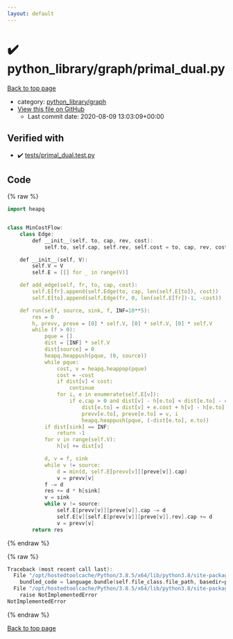 ```yaml
---
layout: default
---
```


<!-- mathjax config similar to math.stackexchange -->
<script type="text/javascript" async
  src="https://cdnjs.cloudflare.com/ajax/libs/mathjax/2.7.5/MathJax.js?config=TeX-MML-AM_CHTML">
</script>
<script type="text/x-mathjax-config">
  MathJax.Hub.Config({
    TeX: { equationNumbers: { autoNumber: "AMS" }},
    tex2jax: {
      inlineMath: [ ['$','$'] ],
      processEscapes: true
    },
    "HTML-CSS": { matchFontHeight: false },
    displayAlign: "left",
    displayIndent: "2em"
  });
</script>

<script type="text/javascript" src="https://cdnjs.cloudflare.com/ajax/libs/jquery/3.4.1/jquery.min.js"></script>
<script src="https://cdn.jsdelivr.net/npm/jquery-balloon-js@1.1.2/jquery.balloon.min.js" integrity="sha256-ZEYs9VrgAeNuPvs15E39OsyOJaIkXEEt10fzxJ20+2I=" crossorigin="anonymous"></script>
<script type="text/javascript" src="../../../assets/js/copy-button.js"></script>
<link rel="stylesheet" href="../../../assets/css/copy-button.css" />


# :heavy_check_mark: python_library/graph/primal_dual.py

<a href="../../../index.html">Back to top page</a>

* category: <a href="../../../index.html#7e80885bc8a78dc63feed9f40126ba0e">python_library/graph</a>
* <a href="{{ site.github.repository_url }}/blob/master/python_library/graph/primal_dual.py">View this file on GitHub</a>
    - Last commit date: 2020-08-09 13:03:09+00:00




## Verified with

* :heavy_check_mark: <a href="../../../verify/tests/primal_dual.test.py.html">tests/primal_dual.test.py</a>


## Code

<a id="unbundled"></a>
{% raw %}
```cpp
import heapq


class MinCostFlow:
    class Edge:
        def __init__(self, to, cap, rev, cost):
            self.to, self.cap, self.rev, self.cost = to, cap, rev, cost

    def __init__(self, V):
        self.V = V
        self.E = [[] for _ in range(V)]

    def add_edge(self, fr, to, cap, cost):
        self.E[fr].append(self.Edge(to, cap, len(self.E[to]), cost))
        self.E[to].append(self.Edge(fr, 0, len(self.E[fr])-1, -cost))

    def run(self, source, sink, f, INF=10**5):
        res = 0
        h, prevv, preve = [0] * self.V, [0] * self.V, [0] * self.V
        while (f > 0):
            pque = []
            dist = [INF] * self.V
            dist[source] = 0
            heapq.heappush(pque, (0, source))
            while pque:
                cost, v = heapq.heappop(pque)
                cost = -cost
                if dist[v] < cost:
                    continue
                for i, e in enumerate(self.E[v]):
                    if e.cap > 0 and dist[v] - h[e.to] < dist[e.to] - e.cost - h[v]:
                        dist[e.to] = dist[v] + e.cost + h[v] - h[e.to]
                        prevv[e.to], preve[e.to] = v, i
                        heapq.heappush(pque, (-dist[e.to], e.to))
            if dist[sink] == INF:
                return -1
            for v in range(self.V):
                h[v] += dist[v]

            d, v = f, sink
            while v != source:
                d = min(d, self.E[prevv[v]][preve[v]].cap)
                v = prevv[v]
            f -= d
            res += d * h[sink]
            v = sink
            while v != source:
                self.E[prevv[v]][preve[v]].cap -= d
                self.E[v][self.E[prevv[v]][preve[v]].rev].cap += d
                v = prevv[v]
        return res

```
{% endraw %}

<a id="bundled"></a>
{% raw %}
```cpp
Traceback (most recent call last):
  File "/opt/hostedtoolcache/Python/3.8.5/x64/lib/python3.8/site-packages/onlinejudge_verify/docs.py", line 349, in write_contents
    bundled_code = language.bundle(self.file_class.file_path, basedir=pathlib.Path.cwd())
  File "/opt/hostedtoolcache/Python/3.8.5/x64/lib/python3.8/site-packages/onlinejudge_verify/languages/python.py", line 67, in bundle
    raise NotImplementedError
NotImplementedError

```
{% endraw %}

<a href="../../../index.html">Back to top page</a>

